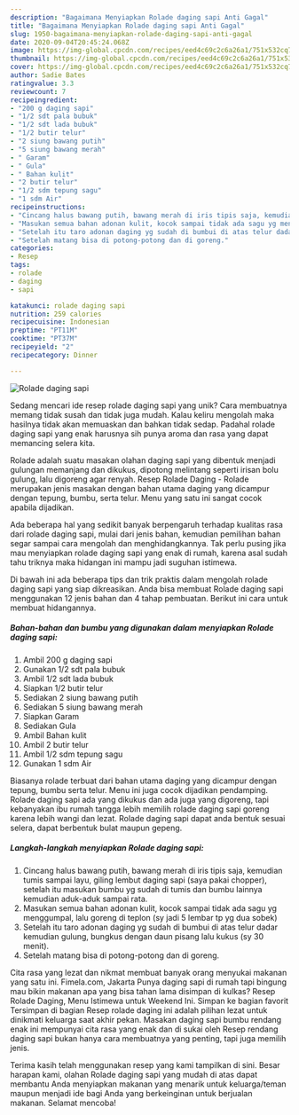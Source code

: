 ```yaml
---
description: "Bagaimana Menyiapkan Rolade daging sapi Anti Gagal"
title: "Bagaimana Menyiapkan Rolade daging sapi Anti Gagal"
slug: 1950-bagaimana-menyiapkan-rolade-daging-sapi-anti-gagal
date: 2020-09-04T20:45:24.068Z
image: https://img-global.cpcdn.com/recipes/eed4c69c2c6a26a1/751x532cq70/rolade-daging-sapi-foto-resep-utama.jpg
thumbnail: https://img-global.cpcdn.com/recipes/eed4c69c2c6a26a1/751x532cq70/rolade-daging-sapi-foto-resep-utama.jpg
cover: https://img-global.cpcdn.com/recipes/eed4c69c2c6a26a1/751x532cq70/rolade-daging-sapi-foto-resep-utama.jpg
author: Sadie Bates
ratingvalue: 3.3
reviewcount: 7
recipeingredient:
- "200 g daging sapi"
- "1/2 sdt pala bubuk"
- "1/2 sdt lada bubuk"
- "1/2 butir telur"
- "2 siung bawang putih"
- "5 siung bawang merah"
- " Garam"
- " Gula"
- " Bahan kulit"
- "2 butir telur"
- "1/2 sdm tepung sagu"
- "1 sdm Air"
recipeinstructions:
- "Cincang halus bawang putih, bawang merah di iris tipis saja, kemudian tumis sampai layu, giling lembut daging sapi (saya pakai chopper), setelah itu masukan bumbu yg sudah di tumis dan bumbu lainnya kemudian aduk-aduk sampai rata."
- "Masukan semua bahan adonan kulit, kocok sampai tidak ada sagu yg menggumpal, lalu goreng di teplon (sy jadi 5 lembar tp yg dua sobek)"
- "Setelah itu taro adonan daging yg sudah di bumbui di atas telur dadar kemudian gulung, bungkus dengan daun pisang lalu kukus (sy 30 menit)."
- "Setelah matang bisa di potong-potong dan di goreng."
categories:
- Resep
tags:
- rolade
- daging
- sapi

katakunci: rolade daging sapi 
nutrition: 259 calories
recipecuisine: Indonesian
preptime: "PT11M"
cooktime: "PT37M"
recipeyield: "2"
recipecategory: Dinner

---
```



![Rolade daging sapi](https://img-global.cpcdn.com/recipes/eed4c69c2c6a26a1/751x532cq70/rolade-daging-sapi-foto-resep-utama.jpg)

Sedang mencari ide resep rolade daging sapi yang unik? Cara membuatnya memang tidak susah dan tidak juga mudah. Kalau keliru mengolah maka hasilnya tidak akan memuaskan dan bahkan tidak sedap. Padahal rolade daging sapi yang enak harusnya sih punya aroma dan rasa yang dapat memancing selera kita.

Rolade adalah suatu masakan olahan daging sapi yang dibentuk menjadi gulungan memanjang dan dikukus, dipotong melintang seperti irisan bolu gulung, lalu digoreng agar renyah. Resep Rolade Daging - Rolade merupakan jenis masakan dengan bahan utama daging yang dicampur dengan tepung, bumbu, serta telur. Menu yang satu ini sangat cocok apabila dijadikan.

Ada beberapa hal yang sedikit banyak berpengaruh terhadap kualitas rasa dari rolade daging sapi, mulai dari jenis bahan, kemudian pemilihan bahan segar sampai cara mengolah dan menghidangkannya. Tak perlu pusing jika mau menyiapkan rolade daging sapi yang enak di rumah, karena asal sudah tahu triknya maka hidangan ini mampu jadi suguhan istimewa.


Di bawah ini ada beberapa tips dan trik praktis dalam mengolah rolade daging sapi yang siap dikreasikan. Anda bisa membuat Rolade daging sapi menggunakan 12 jenis bahan dan 4 tahap pembuatan. Berikut ini cara untuk membuat hidangannya.

<!--inarticleads1-->

##### Bahan-bahan dan bumbu yang digunakan dalam menyiapkan Rolade daging sapi:

1. Ambil 200 g daging sapi
1. Gunakan 1/2 sdt pala bubuk
1. Ambil 1/2 sdt lada bubuk
1. Siapkan 1/2 butir telur
1. Sediakan 2 siung bawang putih
1. Sediakan 5 siung bawang merah
1. Siapkan  Garam
1. Sediakan  Gula
1. Ambil  Bahan kulit
1. Ambil 2 butir telur
1. Ambil 1/2 sdm tepung sagu
1. Gunakan 1 sdm Air


Biasanya rolade terbuat dari bahan utama daging yang dicampur dengan tepung, bumbu serta telur. Menu ini juga cocok dijadikan pendamping. Rolade daging sapi ada yang dikukus dan ada juga yang digoreng, tapi kebanyakan ibu rumah tangga lebih memilih rolade daging sapi goreng karena lebih wangi dan lezat. Rolade daging sapi dapat anda bentuk sesuai selera, dapat berbentuk bulat maupun gepeng. 

<!--inarticleads2-->

##### Langkah-langkah menyiapkan Rolade daging sapi:

1. Cincang halus bawang putih, bawang merah di iris tipis saja, kemudian tumis sampai layu, giling lembut daging sapi (saya pakai chopper), setelah itu masukan bumbu yg sudah di tumis dan bumbu lainnya kemudian aduk-aduk sampai rata.
1. Masukan semua bahan adonan kulit, kocok sampai tidak ada sagu yg menggumpal, lalu goreng di teplon (sy jadi 5 lembar tp yg dua sobek)
1. Setelah itu taro adonan daging yg sudah di bumbui di atas telur dadar kemudian gulung, bungkus dengan daun pisang lalu kukus (sy 30 menit).
1. Setelah matang bisa di potong-potong dan di goreng.


Cita rasa yang lezat dan nikmat membuat banyak orang menyukai makanan yang satu ini. Fimela.com, Jakarta Punya daging sapi di rumah tapi bingung mau bikin makanan apa yang bisa tahan lama disimpan di kulkas? Resep Rolade Daging, Menu Istimewa untuk Weekend Ini. Simpan ke bagian favorit Tersimpan di bagian Resep rolade daging ini adalah pilihan lezat untuk dinikmati keluarga saat akhir pekan. Masakan daging sapi bumbu rendang enak ini mempunyai cita rasa yang enak dan di sukai oleh Resep rendang daging sapi bukan hanya cara membuatnya yang penting, tapi juga memilih jenis. 

Terima kasih telah menggunakan resep yang kami tampilkan di sini. Besar harapan kami, olahan Rolade daging sapi yang mudah di atas dapat membantu Anda menyiapkan makanan yang menarik untuk keluarga/teman maupun menjadi ide bagi Anda yang berkeinginan untuk berjualan makanan. Selamat mencoba!
